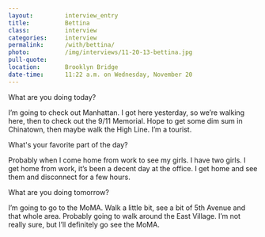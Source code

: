 ```yaml
---
layout:         interview_entry
title:          Bettina
class:          interview
categories:     interview
permalink:      /with/bettina/
photo:          /img/interviews/11-20-13-bettina.jpg
pull-quote:
location:       Brooklyn Bridge
date-time:      11:22 a.m. on Wednesday, November 20
---
```

<p class="question">What are you doing today?</p>
<p>I’m going to check out Manhattan. I got here yesterday, so we’re walking here, then to check out the 9/11 Memorial. Hope to get some dim sum in Chinatown, then maybe walk the High Line. I’m a tourist.</p>

<p class="question">What's your favorite part of the day?</p>
<p>Probably when I come home from work to see my girls. I have two girls. I get home from work, it’s been a decent day at the office. I get home and see them and disconnect for a few hours.</p>

<p class="question">What are you doing tomorrow?</p>
<p>I’m going to go to the MoMA. Walk a little bit, see a bit of 5th Avenue and that whole area. Probably going to walk around the East Village. I’m not really sure, but I’ll definitely go see the MoMA.</p>

